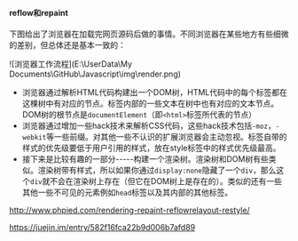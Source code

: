 #### reflow和repaint

下图给出了浏览器在加载完网页源码后做的事情。不同浏览器在某些地方有些细微的差别，但总体还是基本一致的：

![浏览器工作流程](E:\UserData\My Documents\GitHub\Javascript\img\render.png)

* 浏览器通过解析HTML代码构建出一个DOM树，HTML代码中的每个标签都在这棵树中有对应的节点。标签内部的一些文本在树中也有对应的文本节点。DOM树的根节点是`documentElement`（即`<html>`标签所代表的节点）
* 浏览器通过增加一些hack技术来解析CSS代码，这些hack技术包括`-moz`，`-webkit`等一些前缀。对其他一些不认识的扩展浏览器会主动忽视。标签自带的样式的优先级要低于用户引用的样式，放在style标签中的样式优先级最高。
* 接下来是比较有趣的一部分-----构建一个渲染树。渲染树和DOM树有些类似。渲染树带有样式，所以如果你通过`display:none`隐藏了一个`div`，那么这个`div`就不会在渲染树上存在（但它在DOM树上是存在的）。类似的还有一些其他一些不可见的元素例如`head`标签以及其内部的其他标签。









http://www.phpied.com/rendering-repaint-reflowrelayout-restyle/

https://juejin.im/entry/582f16fca22b9d006b7afd89